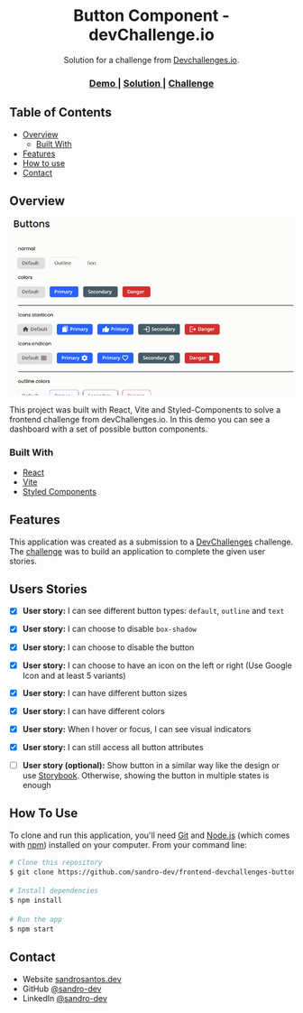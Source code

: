 <h1 align="center">Button Component - devChallenge.io</h1>

<div align="center">
   Solution for a challenge from  <a href="http://devchallenges.io" target="_blank">Devchallenges.io</a>.
</div>

<div align="center">
  <h3>
    <a href="https://button-component.sandrosantos.dev" target="_blank">
      Demo
    </a>
    <span> | </span>
    <a href="https://github.com/sandro-dev/frontend-devchallenges-buttoncomponent" target="_blank">
      Solution
    </a>
    <span> | </span>
    <a href="https://devchallenges.io/challenges/ohgVTyJCbm5OZyTB2gNY" target="_blank">
      Challenge
    </a>
  </h3>
</div>

<!-- TABLE OF CONTENTS -->

## Table of Contents

- [Overview](#overview)
  - [Built With](#built-with)
- [Features](#features)
- [How to use](#how-to-use)
- [Contact](#contact)

<!-- OVERVIEW -->

## Overview

![screenshot](https://raw.githubusercontent.com/sandro-dev/frontend-devchallenges-buttoncomponent/master/.github/screenshot.gif)

This project was built with React, Vite and Styled-Components to solve a frontend challenge from devChallenges.io. In this demo you can see a dashboard with a set of possible button components.

### Built With

- [React](https://reactjs.org/)
- [Vite](https://vitejs.dev/)
- [Styled Components](https://styled-components.com/)

## Features

This application was created as a submission to a [DevChallenges](https://devchallenges.io/challenges) challenge. The [challenge](https://devchallenges.io/challenges/ohgVTyJCbm5OZyTB2gNY) was to build an application to complete the given user stories.

## Users Stories

- [x] **User story:** I can see different button types: `default`, `outline` and `text`
- [x] **User story:** I can choose to disable `box-shadow`
- [x] **User story:** I can choose to disable the button
- [x] **User story:** I can choose to have an icon on the left or right (Use Google Icon and at least 5 variants)
- [x] **User story:** I can have different button sizes
- [x] **User story:** I can have different colors
- [x] **User story:** When I hover or focus, I can see visual indicators
- [x] **User story:** I can still access all button attributes

- [ ] **User story (optional):** Show button in a similar way like the design or use [Storybook](https://storybook.js.org/). Otherwise, showing the button in multiple states is enough

## How To Use

To clone and run this application, you'll need [Git](https://git-scm.com) and [Node.js](https://nodejs.org/en/download/) (which comes with [npm](http://npmjs.com)) installed on your computer. From your command line:

```bash
# Clone this repository
$ git clone https://github.com/sandro-dev/frontend-devchallenges-buttoncomponent

# Install dependencies
$ npm install

# Run the app
$ npm start
```

## Contact

- Website [sandrosantos.dev](https://sandrosantos.dev)
- GitHub [@sandro-dev](https://{github.com/sandro-dev})
- LinkedIn [@sandro-dev](https://www.linkedin.com/in/sandro-dev/)
